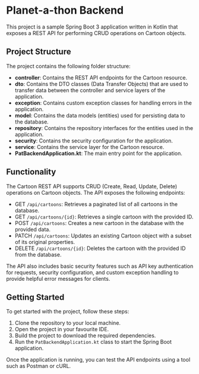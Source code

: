 # Planet-a-thon Backend

This project is a sample Spring Boot 3 application written in Kotlin that exposes a REST API for performing CRUD operations on Cartoon objects.

## Project Structure
The project contains the following folder structure:
- **controller**: Contains the REST API endpoints for the Cartoon resource.
- **dto**: Contains the DTO classes (Data Transfer Objects) that are used to transfer data between the controller and service layers of the application.
- **exception**: Contains custom exception classes for handling errors in the application.
- **model**: Contains the data models (entities) used for persisting data to the database.
- **repository**: Contains the repository interfaces for the entities used in the application.
- **security**: Contains the security configuration for the application.
- **service**: Contains the service layer for the Cartoon resource.
- **PatBackendApplication.kt**: The main entry point for the application.

## Functionality
The Cartoon REST API supports CRUD (Create, Read, Update, Delete) operations on Cartoon objects. The API exposes the following endpoints:

- GET `/api/cartoons`: Retrieves a paginated list of all cartoons in the database.
- GET `/api/cartoons/{id}`: Retrieves a single cartoon with the provided ID.
- POST `/api/cartoons`: Creates a new cartoon in the database with the provided data.
- PATCH `/api/cartoons`: Updates an existing Cartoon object with a subset of its original properties.
- DELETE `/api/cartoons/{id}`: Deletes the cartoon with the provided ID from the database.

The API also includes basic security features such as API key authentication for requests, security configuration, and custom exception handling to provide helpful error messages for clients.

## Getting Started

To get started with the project, follow these steps:

1. Clone the repository to your local machine.
2. Open the project in your favourite IDE.
3. Build the project to download the required dependencies.
4. Run the `PatBackendApplication.kt` class to start the Spring Boot application.

Once the application is running, you can test the API endpoints using a tool such as Postman or cURL.